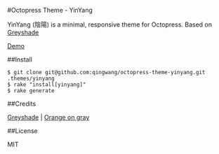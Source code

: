 #Octopress Theme - YinYang

YinYang (陰陽) is a minimal, responsive theme for Octopress.
Based on [Greyshade](https://github.com/shashankmehta/greyshade)

[Demo](http://blog.due.io/)

##Install

	$ git clone git@github.com:qingwang/octopress-theme-yinyang.git .themes/yinyang
	$ rake "install[yinyang]"
	$ rake generate

##Credits

[Greyshade](https://github.com/shashankmehta/greyshade) | [Orange on gray](https://kuler.adobe.com/Orange-on-gray-color-theme-2221/)

##License

MIT
